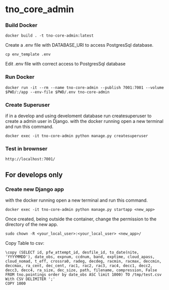 # tno_core_admin

### Build Docker
```
docker build . -t tno-core-admin:latest
```

Create a .env file with DATABASE_URI to access PostgresSql database.

```
cp env_template .env

```

Edit .env file with correct access to PostgresSql database

### Run Docker
```
docker run -it --rm --name tno-core-admin --publish 7001:7001 --volume $PWD/:/app --env-file $PWD/.env tno-core-admin
```

### Create Superuser 
if in a develop and using develoment database run createsuperuser to create a admin user in Django.
with the docker running open a new terminal and run this command.
```
docker exec -it tno-core-admin python manage.py createsuperuser
```


### Test in brownser
```
http://localhost:7001/
```


## For develops only

### Create new Django app
with the docker running open a new terminal and run this command.
```
docker exec -it tno-core-admin python manage.py startapp <new_app>
```
Once created, being outside the container, change the permission to the directory of the new app.
```
sudo chown -R <your_local_user>:<your_local_user> <new_app>/
```


Copy Table to csv:
```
\copy (SELECT id, pfw_attempt_id, desfile_id, to_date(nite, 'YYYYMMDD'), date_obs, expnum, ccdnum, band, exptime, cloud_apass, cloud_nomad, t_eff, crossra0, radeg, decdeg, racmin, racmax, deccmin, deccmax, ra_cent, dec_cent, rac1, rac2, rac3, rac4, decc1, decc2, decc3, decc4, ra_size, dec_size, path, filename, compression, False FROM tno.pointings order by date_obs ASC limit 1000) TO /tmp/test.csv With CSV DELIMITER ';'
COPY 1000
```